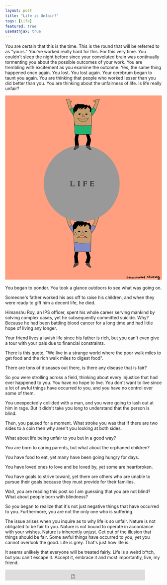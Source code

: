 ```yaml
---
layout: post
title: "Life is Unfair?"
tags: [Life]
featured: true
usemathjax: true
---
```

You are certain that this is the time.  This is the round that will be referred to as "yours." You've worked really hard for this. For this very time. You couldn't sleep the night before since your convoluted brain was continually tormenting you about the possible outcomes of your work. You are trembling with excitement as you examine the outcome. Yes, the same thing happened once again. You lost. You lost again. Your cerebrum began to taunt you again. You are thinking that people who worked lesser than you did better than you. You are thinking about the unfairness of life. Is life really unfair?

![unfairness](/assets/images/unfair.png)


You began to ponder. You took a glance outdoors to see what was going on.

Someone's father worked his ass off to raise his children, and when they were ready to gift him a decent life, he died.

Himanshu Roy, an IPS officer, spent his whole career serving mankind by solving complex cases, yet he subsequently committed suicide. Why? Because he had been battling blood cancer for a long time and had little hope of living any longer.

Your friend lives a lavish life since his father is rich, but you can't even give a tour with your pals due to financial constraints.

There is this quote, "We live in a strange world where the poor walk miles to get food and the rich walk miles to digest food".

There are tons of diseases out there, is there any disease that is fair?

So you were strolling across a field, thinking about every injustice that had ever happened to you. You have no hope to live. You don't want to live since a lot of awful things have occurred to you, and you have no control over some of them.

You unexpectedly collided with a man, and you were going to lash out at him in rage. But it didn't take you long to understand that the person is blind.

Then, you paused for a moment. What stroke you was that If there are two sides to a coin then why aren't you looking at both sides.

What about life being unfair to you but in a good way?

You are born to caring parents, but what about the orphaned children?

You have food to eat, yet many have been going hungry for days.

You have loved ones to love and be loved by, yet some are heartbroken.

You have goals to strive toward, yet there are others who are unable to pursue their goals because they must provide for their families.

Wait, you are reading this post so I am guessing that you are not blind? What about people born with blindness?

So you began to realize that it's not just negative things that have occurred to you. Furthermore, you are not the only one who is suffering.

The issue arises when you inquire as to why life is so unfair. Nature is not obligated to be fair to you. Nature is not bound to operate in accordance with your wishes. Nature is inherently unjust. Get out of the illusion that things should be fair. Some awful things have occurred to you, yet you cannot overlook the good. Life is grey. That's just how life is. 

It seems unlikely that everyone will be treated fairly. Life is a weird b*tch, but you can't escape it. Accept it, embrace it and most importantly, live, my friend.

<iframe src="https://www.facebook.com/plugins/like.php?href=https%3A%2F%2Fshahjalalshohag.github.io%2Fblog%2Flife-is-unfair%2F&width=450&layout=standard&action=like&size=small&share=true&height=35&appId" width="450" height="35" style="border:none;overflow:hidden" scrolling="no" frameborder="0" allowfullscreen="true" allow="autoplay; clipboard-write; encrypted-media; picture-in-picture; web-share"></iframe>

<div id="fb-root"></div>
<script async defer crossorigin="anonymous" src="https://connect.facebook.net/en_US/sdk.js#xfbml=1&version=v12.0" nonce="KPLP62BC"></script>

<div class="fb-comments" data-href="https://shahjalalshohag.github.io/blog/life-is-unfair/" data-width="" data-numposts="5"></div>